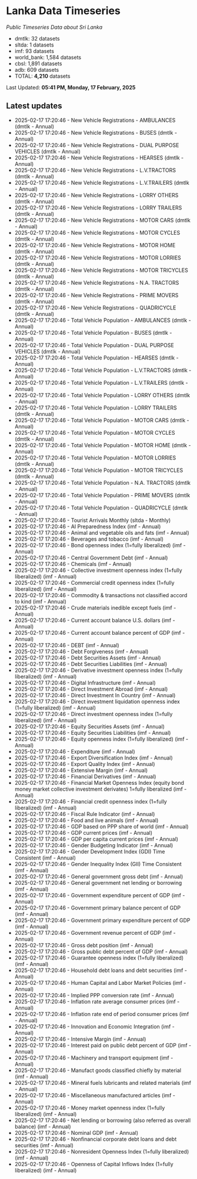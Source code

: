 # Lanka Data Timeseries
*Public Timeseries Data about Sri Lanka*

* dmtlk: 32 datasets
* sltda: 1 datasets
* imf: 93 datasets
* world_bank: 1,584 datasets
* cbsl: 1,891 datasets
* adb: 609 datasets
* TOTAL: **4,210** datasets

Last Updated: **05:41 PM, Monday, 17 February, 2025**

## Latest updates

* 2025-02-17 17:20:46 - New Vehicle Registrations - AMBULANCES (dmtlk - Annual)
* 2025-02-17 17:20:46 - New Vehicle Registrations - BUSES (dmtlk - Annual)
* 2025-02-17 17:20:46 - New Vehicle Registrations - DUAL PURPOSE VEHICLES (dmtlk - Annual)
* 2025-02-17 17:20:46 - New Vehicle Registrations - HEARSES (dmtlk - Annual)
* 2025-02-17 17:20:46 - New Vehicle Registrations - L.V.TRACTORS (dmtlk - Annual)
* 2025-02-17 17:20:46 - New Vehicle Registrations - L.V.TRAILERS (dmtlk - Annual)
* 2025-02-17 17:20:46 - New Vehicle Registrations - LORRY OTHERS (dmtlk - Annual)
* 2025-02-17 17:20:46 - New Vehicle Registrations - LORRY TRAILERS (dmtlk - Annual)
* 2025-02-17 17:20:46 - New Vehicle Registrations - MOTOR CARS (dmtlk - Annual)
* 2025-02-17 17:20:46 - New Vehicle Registrations - MOTOR CYCLES (dmtlk - Annual)
* 2025-02-17 17:20:46 - New Vehicle Registrations - MOTOR HOME (dmtlk - Annual)
* 2025-02-17 17:20:46 - New Vehicle Registrations - MOTOR LORRIES (dmtlk - Annual)
* 2025-02-17 17:20:46 - New Vehicle Registrations - MOTOR TRICYCLES (dmtlk - Annual)
* 2025-02-17 17:20:46 - New Vehicle Registrations - N.A. TRACTORS (dmtlk - Annual)
* 2025-02-17 17:20:46 - New Vehicle Registrations - PRIME MOVERS (dmtlk - Annual)
* 2025-02-17 17:20:46 - New Vehicle Registrations - QUADRICYCLE (dmtlk - Annual)
* 2025-02-17 17:20:46 - Total Vehicle Population - AMBULANCES (dmtlk - Annual)
* 2025-02-17 17:20:46 - Total Vehicle Population - BUSES (dmtlk - Annual)
* 2025-02-17 17:20:46 - Total Vehicle Population - DUAL PURPOSE VEHICLES (dmtlk - Annual)
* 2025-02-17 17:20:46 - Total Vehicle Population - HEARSES (dmtlk - Annual)
* 2025-02-17 17:20:46 - Total Vehicle Population - L.V.TRACTORS (dmtlk - Annual)
* 2025-02-17 17:20:46 - Total Vehicle Population - L.V.TRAILERS (dmtlk - Annual)
* 2025-02-17 17:20:46 - Total Vehicle Population - LORRY OTHERS (dmtlk - Annual)
* 2025-02-17 17:20:46 - Total Vehicle Population - LORRY TRAILERS (dmtlk - Annual)
* 2025-02-17 17:20:46 - Total Vehicle Population - MOTOR CARS (dmtlk - Annual)
* 2025-02-17 17:20:46 - Total Vehicle Population - MOTOR CYCLES (dmtlk - Annual)
* 2025-02-17 17:20:46 - Total Vehicle Population - MOTOR HOME (dmtlk - Annual)
* 2025-02-17 17:20:46 - Total Vehicle Population - MOTOR LORRIES (dmtlk - Annual)
* 2025-02-17 17:20:46 - Total Vehicle Population - MOTOR TRICYCLES (dmtlk - Annual)
* 2025-02-17 17:20:46 - Total Vehicle Population - N.A. TRACTORS (dmtlk - Annual)
* 2025-02-17 17:20:46 - Total Vehicle Population - PRIME MOVERS (dmtlk - Annual)
* 2025-02-17 17:20:46 - Total Vehicle Population - QUADRICYCLE (dmtlk - Annual)
* 2025-02-17 17:20:46 - Tourist Arrivals Monthly (sltda - Monthly)
* 2025-02-17 17:20:46 - AI Preparedness Index (imf - Annual)
* 2025-02-17 17:20:46 - Animal and vegetable oils and fats (imf - Annual)
* 2025-02-17 17:20:46 - Beverages and tobacco (imf - Annual)
* 2025-02-17 17:20:46 - Bond openness index (1=fully liberalized) (imf - Annual)
* 2025-02-17 17:20:46 - Central Government Debt (imf - Annual)
* 2025-02-17 17:20:46 - Chemicals (imf - Annual)
* 2025-02-17 17:20:46 - Collective investment openness index (1=fully liberalized) (imf - Annual)
* 2025-02-17 17:20:46 - Commercial credit openness index (1=fully liberalized) (imf - Annual)
* 2025-02-17 17:20:46 - Commodity & transactions not classified accord to kind (imf - Annual)
* 2025-02-17 17:20:46 - Crude materials inedible except fuels (imf - Annual)
* 2025-02-17 17:20:46 - Current account balance U.S. dollars (imf - Annual)
* 2025-02-17 17:20:46 - Current account balance percent of GDP (imf - Annual)
* 2025-02-17 17:20:46 - DEBT (imf - Annual)
* 2025-02-17 17:20:46 - Debt Forgiveness (imf - Annual)
* 2025-02-17 17:20:46 - Debt Securities Assets (imf - Annual)
* 2025-02-17 17:20:46 - Debt Securities Liabilities (imf - Annual)
* 2025-02-17 17:20:46 - Derivative investment openness index (1=fully liberalized) (imf - Annual)
* 2025-02-17 17:20:46 - Digital Infrastructure (imf - Annual)
* 2025-02-17 17:20:46 - Direct Investment Abroad (imf - Annual)
* 2025-02-17 17:20:46 - Direct Investment In Country (imf - Annual)
* 2025-02-17 17:20:46 - Direct investment liquidation openness index (1=fully liberalized) (imf - Annual)
* 2025-02-17 17:20:46 - Direct investment openness index (1=fully liberalized) (imf - Annual)
* 2025-02-17 17:20:46 - Equity Securities Assets (imf - Annual)
* 2025-02-17 17:20:46 - Equity Securities Liabilities (imf - Annual)
* 2025-02-17 17:20:46 - Equity openness index (1=fully liberalized) (imf - Annual)
* 2025-02-17 17:20:46 - Expenditure (imf - Annual)
* 2025-02-17 17:20:46 - Export Diversification Index (imf - Annual)
* 2025-02-17 17:20:46 - Export Quality Index (imf - Annual)
* 2025-02-17 17:20:46 - Extensive Margin (imf - Annual)
* 2025-02-17 17:20:46 - Financial Derivatives (imf - Annual)
* 2025-02-17 17:20:46 - Financial Market Openness Index (equity bond money market collective investment derivates) 1=fully liberalized (imf - Annual)
* 2025-02-17 17:20:46 - Financial credit openness index (1=fully liberalized) (imf - Annual)
* 2025-02-17 17:20:46 - Fiscal Rule Indicator (imf - Annual)
* 2025-02-17 17:20:46 - Food and live animals (imf - Annual)
* 2025-02-17 17:20:46 - GDP based on PPP share of world (imf - Annual)
* 2025-02-17 17:20:46 - GDP current prices (imf - Annual)
* 2025-02-17 17:20:46 - GDP per capita current prices (imf - Annual)
* 2025-02-17 17:20:46 - Gender Budgeting Indicator (imf - Annual)
* 2025-02-17 17:20:46 - Gender Development Index (GDI) Time Consistent (imf - Annual)
* 2025-02-17 17:20:46 - Gender Inequality Index (GII) Time Consistent (imf - Annual)
* 2025-02-17 17:20:46 - General government gross debt (imf - Annual)
* 2025-02-17 17:20:46 - General government net lending or borrowing (imf - Annual)
* 2025-02-17 17:20:46 - Government expenditure percent of GDP (imf - Annual)
* 2025-02-17 17:20:46 - Government primary balance percent of GDP (imf - Annual)
* 2025-02-17 17:20:46 - Government primary expenditure percent of GDP (imf - Annual)
* 2025-02-17 17:20:46 - Government revenue percent of GDP (imf - Annual)
* 2025-02-17 17:20:46 - Gross debt position (imf - Annual)
* 2025-02-17 17:20:46 - Gross public debt percent of GDP (imf - Annual)
* 2025-02-17 17:20:46 - Guarantee openness index (1=fully liberalized) (imf - Annual)
* 2025-02-17 17:20:46 - Household debt loans and debt securities (imf - Annual)
* 2025-02-17 17:20:46 - Human Capital and Labor Market Policies (imf - Annual)
* 2025-02-17 17:20:46 - Implied PPP conversion rate (imf - Annual)
* 2025-02-17 17:20:46 - Inflation rate average consumer prices (imf - Annual)
* 2025-02-17 17:20:46 - Inflation rate end of period consumer prices (imf - Annual)
* 2025-02-17 17:20:46 - Innovation and Economic Integration (imf - Annual)
* 2025-02-17 17:20:46 - Intensive Margin (imf - Annual)
* 2025-02-17 17:20:46 - Interest paid on public debt percent of GDP (imf - Annual)
* 2025-02-17 17:20:46 - Machinery and transport equipment (imf - Annual)
* 2025-02-17 17:20:46 - Manufact goods classified chiefly by material (imf - Annual)
* 2025-02-17 17:20:46 - Mineral fuels lubricants and related materials (imf - Annual)
* 2025-02-17 17:20:46 - Miscellaneous manufactured articles (imf - Annual)
* 2025-02-17 17:20:46 - Money market openness index (1=fully liberalized) (imf - Annual)
* 2025-02-17 17:20:46 - Net lending or borrowing (also referred as overall balance) (imf - Annual)
* 2025-02-17 17:20:46 - Nominal GDP (imf - Annual)
* 2025-02-17 17:20:46 - Nonfinancial corporate debt loans and debt securities (imf - Annual)
* 2025-02-17 17:20:46 - Nonresident Openness Index (1=fully liberalized) (imf - Annual)
* 2025-02-17 17:20:46 - Openness of Capital Inflows Index (1=fully liberalized) (imf - Annual)